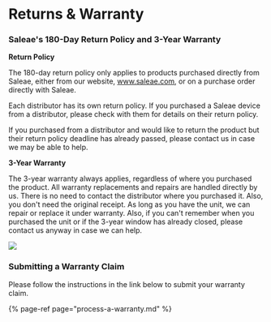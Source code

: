 # Returns & Warranty

### Saleae's 180-Day Return Policy and 3-Year Warranty

**Return Policy**

The 180-day return policy only applies to products purchased directly from Saleae, either from our website, www.saleae.com, or on a purchase order directly with Saleae.

Each distributor has its own return policy. If you purchased a Saleae device from a distributor, please check with them for details on their return policy.

If you purchased from a distributor and would like to return the product but their return policy deadline has already passed, please contact us in case we may be able to help.

**3-Year Warranty**

The 3-year warranty always applies, regardless of where you purchased the product. All warranty replacements and repairs are handled directly by us. There is no need to contact the distributor where you purchased it. Also, you don't need the original receipt. As long as you have the unit, we can repair or replace it under warranty. Also, if you can't remember when you purchased the unit or if the 3-year window has already closed, please contact us anyway in case we can help.

![](../.gitbook/assets/saleae-warranty-sticker.png)

### Submitting a Warranty Claim

Please follow the instructions in the link below to submit your warranty claim.

{% page-ref page="process-a-warranty.md" %}

## 

